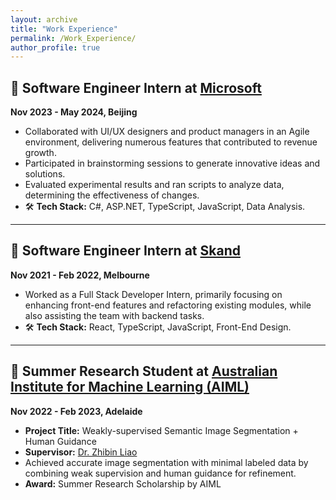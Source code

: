 ```yaml
---
layout: archive
title: "Work Experience"
permalink: /Work_Experience/
author_profile: true
---
```


## 🚀 Software Engineer Intern at [Microsoft](https://www.microsoft.com/en-au)
**Nov 2023 - May 2024, Beijing**

- Collaborated with UI/UX designers and product managers in an Agile environment, delivering numerous features that contributed to revenue growth.
- Participated in brainstorming sessions to generate innovative ideas and solutions.
- Evaluated experimental results and ran scripts to analyze data, determining the effectiveness of changes.
- 🛠️ **Tech Stack:** C#, ASP.NET, TypeScript, JavaScript, Data Analysis.

---

## 🚀 Software Engineer Intern at [Skand](https://www.skand.io/)
**Nov 2021 - Feb 2022, Melbourne**

- Worked as a Full Stack Developer Intern, primarily focusing on enhancing front-end features and refactoring existing modules, while also assisting the team with backend tasks.
- 🛠️ **Tech Stack:** React, TypeScript, JavaScript, Front-End Design.

---

## 🚀 Summer Research Student at [Australian Institute for Machine Learning (AIML)](https://www.adelaide.edu.au/aiml/)
**Nov 2022 - Feb 2023, Adelaide**

- **Project Title:** Weakly-supervised Semantic Image Segmentation + Human Guidance
- **Supervisor:** [Dr. Zhibin Liao](https://researchers.adelaide.edu.au/profile/zhibin.liao)
- Achieved accurate image segmentation with minimal labeled data by combining weak supervision and human guidance for refinement.
- **Award:** Summer Research Scholarship by AIML
